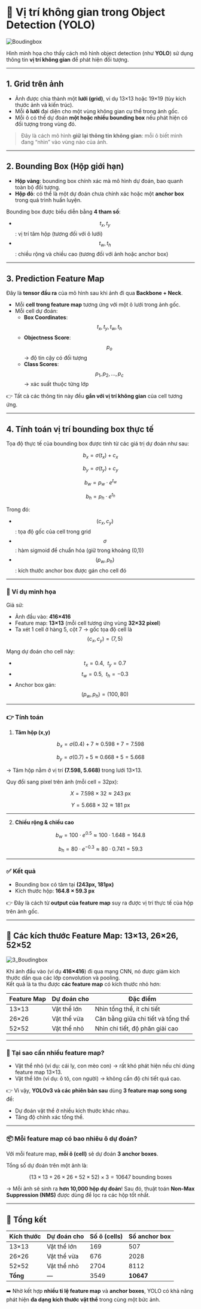 # 📍 Vị trí không gian trong Object Detection (YOLO)

![Boudingbox](../../imgs/boudingbox.jpg)

Hình minh họa cho thấy cách mô hình object detection (như **YOLO**) sử dụng thông tin **vị trí không gian** để phát hiện đối tượng.

---

## 1. Grid trên ảnh
- Ảnh được chia thành một **lưới (grid)**, ví dụ 13×13 hoặc 19×19 (tùy kích thước ảnh và kiến trúc).  
- Mỗi **ô lưới** đại diện cho một vùng không gian cụ thể trong ảnh gốc.  
- Mỗi ô có thể dự đoán **một hoặc nhiều bounding box** nếu phát hiện có đối tượng trong vùng đó.  

> Đây là cách mô hình **giữ lại thông tin không gian**: mỗi ô biết mình đang “nhìn” vào vùng nào của ảnh.

---

## 2. Bounding Box (Hộp giới hạn)
- **Hộp vàng**: bounding box chính xác mà mô hình dự đoán, bao quanh toàn bộ đối tượng.  
- **Hộp đỏ**: có thể là một dự đoán chưa chính xác hoặc một **anchor box** trong quá trình huấn luyện.  

Bounding box được biểu diễn bằng **4 tham số**:

- $$t_x, t_y$$ : vị trí tâm hộp (tương đối với ô lưới)  
- $$t_w, t_h$$ : chiều rộng và chiều cao (tương đối với ảnh hoặc anchor box)

---

## 3. Prediction Feature Map
Đây là **tensor đầu ra** của mô hình sau khi ảnh đi qua **Backbone + Neck**.

- Mỗi **cell trong feature map** tương ứng với một ô lưới trong ảnh gốc.  
- Mỗi cell dự đoán:  
  - **Box Coordinates**: $$t_x, t_y, t_w, t_h$$  
  - **Objectness Score**: $$p_o$$ → độ tin cậy có đối tượng  
  - **Class Scores**: $$p_1, p_2, ..., p_c$$ → xác suất thuộc từng lớp  

👉 Tất cả các thông tin này đều **gắn với vị trí không gian** của cell tương ứng.

---

## 4. Tính toán vị trí bounding box thực tế

Tọa độ thực tế của bounding box được tính từ các giá trị dự đoán như sau:

$$
b_x = \sigma(t_x) + c_x
$$  

$$
b_y = \sigma(t_y) + c_y
$$  

$$
b_w = p_w \cdot e^{t_w}
$$  

$$
b_h = p_h \cdot e^{t_h}
$$  

Trong đó:
- $$(c_x, c_y)$$ : tọa độ gốc của cell trong grid  
- $$\sigma$$ : hàm sigmoid để chuẩn hóa (giữ trong khoảng (0,1))  
- $$(p_w, p_h)$$ : kích thước anchor box được gán cho cell đó  

---

### 📐 Ví dụ minh họa

Giả sử:
- Ảnh đầu vào: **416×416**  
- Feature map: **13×13** (mỗi cell tương ứng vùng **32×32 pixel**)  
- Ta xét 1 cell ở hàng 5, cột 7 → gốc tọa độ cell là $$(c_x, c_y) = (7, 5)$$  

Mạng dự đoán cho cell này:
- $$t_x = 0.4,\ \ t_y = 0.7$$  
- $$t_w = 0.5,\ \ t_h = -0.3$$  
- Anchor box gán: $$(p_w, p_h) = (100, 80)$$  

---

### 👉 Tính toán

1. **Tâm hộp (x,y)**  

$$
b_x = \sigma(0.4) + 7 \approx 0.598 + 7 = 7.598
$$  

$$
b_y = \sigma(0.7) + 5 \approx 0.668 + 5 = 5.668
$$  

→ Tâm hộp nằm ở vị trí **(7.598, 5.668)** trong lưới 13×13.

Quy đổi sang pixel trên ảnh (mỗi cell = 32px):  

$$
X = 7.598 \times 32 \approx 243\ \text{px}
$$  

$$
Y = 5.668 \times 32 \approx 181\ \text{px}
$$  

---

2. **Chiều rộng & chiều cao** 

$$
b_w = 100 \cdot e^{0.5} \approx 100 \cdot 1.648 = 164.8
$$  

$$
b_h = 80 \cdot e^{-0.3} \approx 80 \cdot 0.741 = 59.3
$$  

---

### ✅ Kết quả
- Bounding box có tâm tại **(243px, 181px)**  
- Kích thước hộp: **164.8 × 59.3 px**  

👉 Đây là cách từ **output của feature map** suy ra được vị trí thực tế của hộp trên ảnh gốc.

---

## 📐 Các kích thước Feature Map: 13×13, 26×26, 52×52

![3_Boudingbox](../../imgs/3_boudingbox.jpg)

Khi ảnh đầu vào (ví dụ **416×416**) đi qua mạng CNN, nó được giảm kích thước dần qua các lớp convolution và pooling.  
Kết quả là ta thu được **các feature map** có kích thước nhỏ hơn:

| Feature Map | Dự đoán cho    | Đặc điểm |
|-------------|----------------|----------|
| 13×13       | Vật thể lớn    | Nhìn tổng thể, ít chi tiết |
| 26×26       | Vật thể vừa    | Cân bằng giữa chi tiết và tổng thể |
| 52×52       | Vật thể nhỏ    | Nhìn chi tiết, độ phân giải cao |

---

### 🎯 Tại sao cần nhiều feature map?
- Vật thể nhỏ (ví dụ: cái ly, con mèo con) → rất khó phát hiện nếu chỉ dùng feature map 13×13.  
- Vật thể lớn (ví dụ: ô tô, con người) → không cần độ chi tiết quá cao.  

👉 Vì vậy, **YOLOv3 và các phiên bản sau** dùng **3 feature map song song** để:
- Dự đoán vật thể ở nhiều kích thước khác nhau.  
- Tăng độ chính xác tổng thể.  

---

### 📦 Mỗi feature map có bao nhiêu ô dự đoán?
Với mỗi feature map, **mỗi ô (cell)** sẽ dự đoán **3 anchor boxes**.  

Tổng số dự đoán trên một ảnh là:

$$
(13 \times 13 + 26 \times 26 + 52 \times 52) \times 3 = 10647 \ \text{bounding boxes}
$$

→ Mỗi ảnh sẽ sinh ra **hơn 10,000 hộp dự đoán**! Sau đó, thuật toán **Non-Max Suppression (NMS)** được dùng để lọc ra các hộp tốt nhất.

---

## 🧠 Tổng kết

| Kích thước | Dự đoán cho   | Số ô (cells) | Số anchor box |
|------------|---------------|--------------|---------------|
| 13×13      | Vật thể lớn   | 169          | 507           |
| 26×26      | Vật thể vừa   | 676          | 2028          |
| 52×52      | Vật thể nhỏ   | 2704         | 8112          |
| **Tổng**   | —             | 3549         | **10647**     |

➡️ Nhờ kết hợp **nhiều tỉ lệ feature map** và **anchor boxes**, YOLO có khả năng phát hiện **đa dạng kích thước vật thể** trong cùng một bức ảnh.
